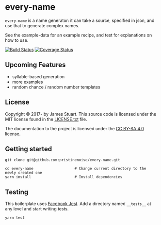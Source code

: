 # every-name
`every-name` is a name generator: it can take a source, specified in json, and use that to generate complex names.

See the example-data for an example recipe, and test for explanations on how to use.

[![Build Status](https://travis-ci.org/pristinenoise/every-name.svg?branch=master)](https://travis-ci.org/pristinenoise/every-name)
[![Coverage Status](https://coveralls.io/repos/github/pristinenoise/every-name/badge.svg?branch=master)](https://coveralls.io/github/pristinenoise/every-name?branch=master)

## Upcoming Features

* syllable-based generation
* more examples
* random chance / random number templates

## License

Copyright © 2017- by James Stuart. This source code is licensed under the MIT license found in
the [LICENSE.txt](https://github.com/pristinenoise/every-name/blob/master/LICENSE.txt) file.

The documentation to the project is licensed under the [CC BY-SA 4.0](http://creativecommons.org/licenses/by-sa/4.0/)
license.

## Getting started

```
git clone git@github.com:pristinenoise/every-name.git

cd every-name                   # Change current directory to the newly created one
yarn install                    # Install dependencies
```

## Testing

This boilerplate uses [Facebook Jest](https://facebook.github.io/jest/). Add a
directory named `__tests__` at any level and start writing tests.

```
yarn test
```
